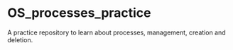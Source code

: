 # OS_processes_practice
A practice repository to learn about processes, management, creation and deletion.
